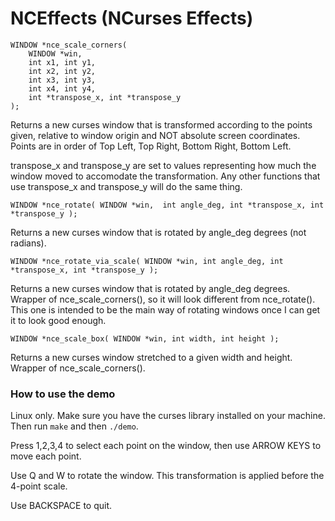 # NCEffects (NCurses Effects)

```
WINDOW *nce_scale_corners(
    WINDOW *win,
    int x1, int y1,
    int x2, int y2,
    int x3, int y3,
    int x4, int y4,
    int *transpose_x, int *transpose_y
);
```

Returns a new curses window that is transformed according to the points given, relative to window origin and NOT absolute screen coordinates. Points are in order of Top Left, Top Right, Bottom Right, Bottom Left.

transpose_x and transpose_y are set to values representing how much the window moved to accomodate the transformation.
Any other functions that use transpose_x and transpose_y will do the same thing.


```
WINDOW *nce_rotate( WINDOW *win,  int angle_deg, int *transpose_x, int *transpose_y );
```

Returns a new curses window that is rotated by angle_deg degrees (not radians).


```
WINDOW *nce_rotate_via_scale( WINDOW *win, int angle_deg, int *transpose_x, int *transpose_y );
```

Returns a new curses window that is rotated by angle_deg degrees. Wrapper of nce_scale_corners(), so it will look different from nce_rotate().
This one is intended to be the main way of rotating windows once I can get it to look good enough.


```
WINDOW *nce_scale_box( WINDOW *win, int width, int height );
```

Returns a new curses window stretched to a given width and height. Wrapper of nce_scale_corners().


### How to use the demo
Linux only.
Make sure you have the curses library installed on your machine. Then run `make` and then `./demo`.

Press 1,2,3,4 to select each point on the window, then use ARROW KEYS to move each point.

Use Q and W to rotate the window. This transformation is applied before the 4-point scale.

Use BACKSPACE to quit.
